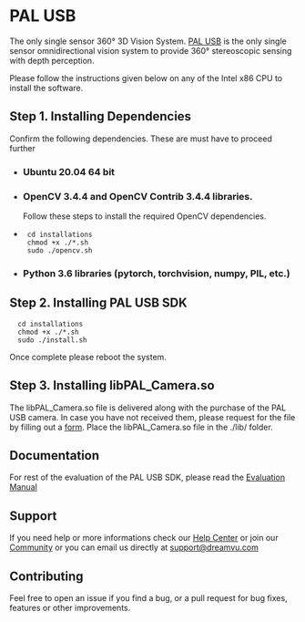 # PAL USB
The only single sensor 360° 3D Vision System. [PAL USB](https://dreamvu.com/pal-usb/) is the only single sensor omnidirectional vision system to provide 360° stereoscopic sensing with depth perception. 

Please follow the instructions given below on any of the Intel x86 CPU to install the software.

## Step 1. Installing Dependencies 
Confirm the following dependencies. These are must have to proceed further

- ### Ubuntu 20.04 64 bit
- ### OpenCV 3.4.4 and OpenCV Contrib 3.4.4 libraries. 
  Follow these steps to install the required OpenCV dependencies. 
-      cd installations
       chmod +x ./*.sh
       sudo ./opencv.sh

- ### Python 3.6 libraries (pytorch, torchvision, numpy, PIL, etc.)

## Step 2. Installing PAL USB SDK
      cd installations
      chmod +x ./*.sh
      sudo ./install.sh 

Once complete please reboot the system.

## Step 3. Installing libPAL_Camera.so
The libPAL_Camera.so file is delivered along with the purchase of the PAL USB camera. In case you have not received them, please request for the file by filling out a [form](https://support.dreamvu.com/portal/en/newticket). Place the libPAL_Camera.so file in the ./lib/ folder. 
      
## Documentation 
For rest of the evaluation of the PAL USB SDK, please read the [Evaluation Manual](https://github.com/DreamVu/PAL-USB/blob/Ubuntu-20.04/docs/PAL%20SDK%20Intel%20Documentation.pdf)

## Support 
If you need help or more informations check our [Help Center](https://support.dreamvu.com/portal/en/home) or join our [Community](https://support.dreamvu.com/portal/en/community/dreamvu-inc) or you can email us directly at support@dreamvu.com 

## Contributing
Feel free to open an issue if you find a bug, or a pull request for bug fixes, features or other improvements.
